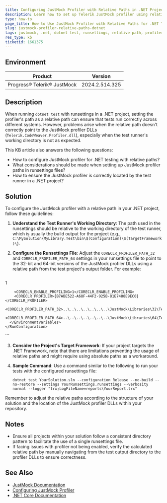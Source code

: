 ```yaml
---
title: Configuring JustMock Profiler with Relative Paths in .NET Projects
description: Learn how to set up Telerik JustMock profiler using relative paths in runsettings for .NET projects to ensure compatibility across different environments.
type: how-to
page_title: How to Use JustMock Profiler with Relative Paths for .NET Testing
slug: justmock-profiler-relative-paths-dotnet
tags: justmock, .net, dotnet test, runsettings, relative path, profiler
res_type: kb
ticketid: 1661375
---
```


## Environment

| Product | Version |
| --- | --- |
| Progress® Telerik® JustMock | 2024.2.514.325 |

## Description

When running `dotnet test` with runsettings in a .NET project, setting the profiler's path as a relative path can ensure that tests run correctly across different systems. However, problems arise when the relative path doesn't correctly point to the JustMock profiler DLLs (`Telerik.CodeWeaver.Profiler.dll`), especially when the test runner's working directory is not as expected.

This KB article also answers the following questions:
- How to configure JustMock profiler for .NET testing with relative paths?
- What considerations should be made when setting up JustMock profiler paths in runsettings files?
- How to ensure the JustMock profiler is correctly located by the test runner in a .NET project?

## Solution

To configure the JustMock profiler with a relative path in your .NET project, follow these guidelines:

1. **Understand the Test Runner's Working Directory**: The path used in the runsettings should be relative to the working directory of the test runner, which is usually the build output for the project (e.g., `C:\MySolution\MyLibrary.Test\bin\$(Configuration)\$(TargetFramework)\`).

2. **Configure the Runsettings File**: Adjust the `CORECLR_PROFILER_PATH_32` and `CORECLR_PROFILER_PATH_64` settings in your runsettings file to point to the 32-bit and 64-bit versions of the JustMock profiler DLLs using a relative path from the test project's output folder. For example:
    ```xml
<RunSettings>
    <RunConfiguration>
      <EnvironmentVariables>
        <JUSTMOCK_INSTANCE>1</JUSTMOCK_INSTANCE>

        <CORECLR_ENABLE_PROFILING>1</CORECLR_ENABLE_PROFILING>
        <CORECLR_PROFILER>{B7ABE522-A68F-44F2-925B-81E7488E9EC0}</CORECLR_PROFILER>
        <CORECLR_PROFILER_PATH_32>..\..\..\..\..\..\..\JustMock\Libraries\32\Telerik.CodeWeaver.Profiler.dll</CORECLR_PROFILER_PATH_32>
        <CORECLR_PROFILER_PATH_64>..\..\..\..\..\..\..\JustMock\Libraries\64\Telerik.CodeWeaver.Profiler.dll</CORECLR_PROFILER_PATH_64>
      </EnvironmentVariables>
    </RunConfiguration>
</RunSettings>
    ```

3. **Consider the Project's Target Framework**: If your project targets the .NET Framework, note that there are limitations preventing the usage of relative paths and might require using absolute paths as a workaround.

4. **Sample Command**: Use a command similar to the following to run your tests with the configured runsettings file:
    ```shell
    dotnet test YourSolution.sln --configuration Release --no-build --no-restore --settings YourRunsettings.runsettings --verbosity normal --logger "trx;LogFileName=reports\YourReport.trx"
    ```

Remember to adjust the relative paths according to the structure of your solution and the location of the JustMock profiler DLLs within your repository.

## Notes

- Ensure all projects within your solution follow a consistent directory pattern to facilitate the use of a single runsettings file.
- If facing issues with profiler not being enabled, verify the calculated relative path by manually navigating from the test output directory to the profiler DLLs to ensure correctness.

## See Also

- [JustMock Documentation](https://docs.telerik.com/devtools/justmock/)
- [Configuring JustMock Profiler](https://docs.telerik.com/devtools/justmock/getting-started/justmock-configuration)
- [.NET Core Documentation](https://docs.microsoft.com/en-us/dotnet/core/)
